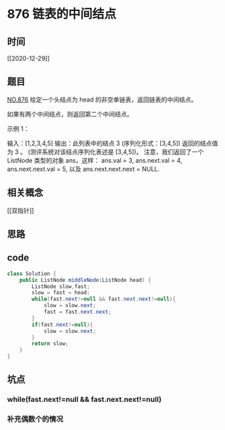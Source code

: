 # 876 链表的中间结点
## 时间
[[2020-12-29]]
## 题目
[NO.876](link)
给定一个头结点为 head 的非空单链表，返回链表的中间结点。

如果有两个中间结点，则返回第二个中间结点。

 

示例 1：

输入：[1,2,3,4,5]
输出：此列表中的结点 3 (序列化形式：[3,4,5])
返回的结点值为 3 。 (测评系统对该结点序列化表述是 [3,4,5])。
注意，我们返回了一个 ListNode 类型的对象 ans，这样：
ans.val = 3, ans.next.val = 4, ans.next.next.val = 5, 以及 ans.next.next.next = NULL.
## 相关概念
[[双指针]]
## 思路

## code
```java
class Solution {
    public ListNode middleNode(ListNode head) {
        ListNode slow,fast;
        slow = fast = head;
        while(fast.next!=null && fast.next.next!=null){
            slow = slow.next;
            fast = fast.next.next;
        }
        if(fast.next!=null){
            slow = slow.next;
        }
        return slow;
    }
}

```

## 坑点
### while(fast.next!=null && fast.next.next!=null)

### 补充偶数个的情况

